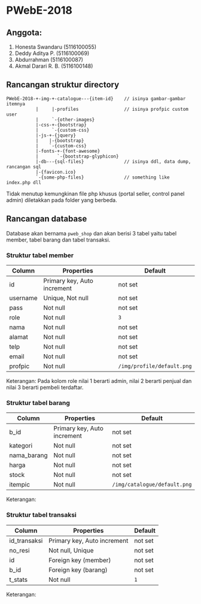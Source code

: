 # PWebE-2018

## Anggota:
1. Honesta Swandaru (5116100055)
2. Deddy Aditya P. (5116100069)
3. Abdurrahman (5116100087)
4. Akmal Darari R. B. (5116100148)

## Rancangan struktur directory
    PWebE-2018-+-img-+-catalogue---{item-id}    // isinya gambar-gambar itemnya
               |     |-profiles                 // isinya profpic custom user
               |     `-{other-images}
               |-css-+-{bootstrap}
               |     `-{custom-css}
               |-js-+-{jquery}
               |    |-{bootstrap}
               |    `-{custom-css}
               |-fonts-+-{font-awesome}
               |       `-{bootstrap-glyphicon}
               |-db---{sql-files}               // isinya ddl, data dump, rancangan sql
               |-{favicon.ico}
               `-{some-php-files}               // something like index.php dll
Tidak menutup kemungkinan file php khusus (portal seller, control panel admin) diletakkan pada folder yang berbeda.

## Rancangan database
Database akan bernama <code>pweb_shop</code> dan akan berisi 3 tabel yaitu tabel member, tabel barang dan tabel transaksi.

### Struktur tabel member

Column | Properties | Default
-------|------------|---------
id | Primary key, Auto increment | not set 
username | Unique, Not null | not set
pass | Not null | not set
role | Not null | <code>3</code>
nama | Not null | not set
alamat | Not null | not set
telp | Not null | not set
email | Not null | not set
profpic | Not null | <code>/img/profile/default.png</code>

Keterangan: Pada kolom role nilai 1 berarti admin, nilai 2 berarti penjual dan nilai 3 berarti pembeli terdaftar.

### Struktur tabel barang

Column | Properties | Default
-------|------------|---------
b_id | Primary key, Auto increment | not set
kategori | Not null | not set
nama_barang | Not null | not set
harga | Not null | not set
stock | Not null | not set
itempic | Not null | <code>/img/catalogue/default.png</code>

Keterangan: 

### Struktur tabel transaksi

Column | Properties | Default
-------|------------|---------
id_transaksi | Primary key, Auto increment | not set
no_resi | Not null, Unique | not set
id | Foreign key (member) | not set
b_id | Foreign key (barang) | not set
t_stats | Not null | <code>1</code>

Keterangan: 

